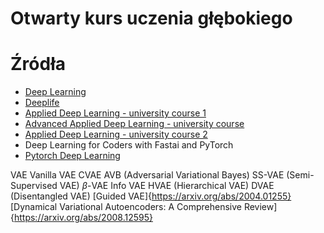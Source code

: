 # Otwarty kurs uczenia głębokiego
# Źródła
- [Deep Learning](https://www.deeplearningbook.org/)
- [Deeplife](https://deeplife4eu.github.io/)
- [Applied Deep Learning - university course 1](https://github.com/Apress/applied-deep-learning)
- [Advanced Applied Deep Learning - university course](https://github.com/Apress/advanced-applied-deep-learning)
- [Applied Deep Learning - university course 2](https://github.com/maziarraissi/Applied-Deep-Learning)
- Deep Learning for Coders with Fastai and PyTorch
- [Pytorch Deep Learning](https://github.com/mrdbourke/pytorch-deep-learning)

VAE
Vanilla VAE
CVAE
AVB (Adversarial Variational Bayes)
SS-VAE (Semi-Supervised VAE)
$\beta$-VAE
Info VAE
HVAE (Hierarchical VAE)
DVAE (Disentangled VAE)
[Guided VAE]{https://arxiv.org/abs/2004.01255}
[Dynamical Variational Autoencoders: A Comprehensive Review]{https://arxiv.org/abs/2008.12595}
